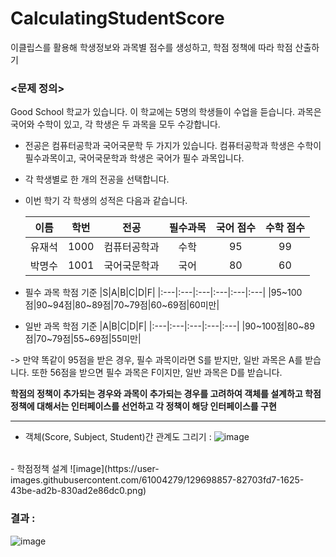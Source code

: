 # CalculatingStudentScore
이클립스를 활용해 학생정보와 과목별 점수를 생성하고, 학점 정책에 따라 학점 산출하기

### <문제 정의>
Good School 학교가 있습니다. 이 학교에는 5명의 학생들이 수업을 듣습니다. 과목은 국어와 수학이 있고, 각 학생은 두 과목을 모두 수강합니다.

  - 전공은 컴퓨터공학과 국어국문학 두 가지가 있습니다. 컴퓨터공학과 학생은 수학이 필수과목이고, 국어국문학과 학생은 국어가 필수 과목입니다.
  - 각 학생별로 한 개의 전공을 선택합니다.</br>
  - 이번 학기 각 학생의 성적은 다음과 같습니다.

      |이름|학번|전공|필수과목|국어 점수|수학 점수|
      |:---:|:---:|:---:|:---:|:---:|:---:|
      |유재석|1000|컴퓨터공학과|수학|95|99|
      |박명수|1001|국어국문학과|국어|80|60|</br>
      
- 필수 과목 학점 기준
    |S|A|B|C|D|F|
    |:---|:---|:---|:---|:---|:---|
    |95~100점|90~94점|80~89점|70~79점|60~69점|60미만|</br>
    

- 일반 과목 학점 기준
    |A|B|C|D|F|
    |:---|:---|:---|:---|:---|
    |90~100점|80~89점|70~79점|55~69점|55미만|
    
 -> 만약 똑같이 95점을 받은 경우, 필수 과목이라면 S를 받지만, 일반 과목은 A를 받습니다. 또한 56점을 받으면 필수 과목은 F이지만, 일반 과목은 D를 받습니다.


**학점의 정책이 추가되는 경우와 과목이 추가되는 경우를 고려하여 객체를 설계하고 학점 정책에 대해서는 인터페이스를 선언하고 각 정책이 해당 인터페이스를 구현**

--------------------------------------------------------------------------------------------------------------------------------------------------------------------------------------------------------------------------------------------
- 객체(Score, Subject, Student)간 관계도 그리기 : 
![image](https://user-images.githubusercontent.com/61004279/129698699-e15114f1-7c35-47d8-bdc2-79b4400d396f.png)
</br>
- 학점정책 설계
![image](https://user-images.githubusercontent.com/61004279/129698857-82703fd7-1625-43be-ad2b-830ad2e86dc0.png)
</br>

### 결과 : 
![image](https://user-images.githubusercontent.com/61004279/129699015-6020e9d3-565f-4ecd-9fcb-7720c813a6ea.png)


